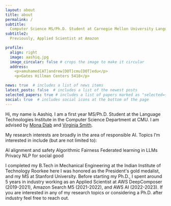```yaml
---
layout: about
title: about
permalink: /
subtitle: 
  Computer Science MS/Ph.D. Student at Carnegie Mellon University Language Technologies Institute 
subtitle2:
  Previously, Applied Scientist at Amazon

profile:
  align: right
  image: aashiq.jpg
  image_circular: false # crops the image to make it circular
  address:
    <p>amuhamed[AT]andrew[DOT]cmu[DOT]edu</p>  
    <p>Gates Hillman Centers 5418</p>

news: true  # includes a list of news items
latest_posts: false  # includes a list of the newest posts
selected_papers: true # includes a list of papers marked as "selected={true}"
social: true  # includes social icons at the bottom of the page
---
```

Hi, my name is Aashiq. I am a first year MS/Ph.D. Student at the Language Technologies Institute in the Computer Science Department at CMU.
I am advised by [Mona Diab](https://lti.cs.cmu.edu/people/222228496/mona-diab) and [Virginia Smith](https://www.cs.cmu.edu/~smithv/).

My research interests are broadly in the area of responsible AI. Topics I’m interested in include (but are not limited to):

AI alignment and safety
Algorithmic Fairness
Federated learning in LLMs
Privacy 
NLP for social good

I completed my B.Tech in Mechanical Engineering at the Indian Institute of Technology Roorkee here I was honored as the President's gold medalist, and my MS at Stanford University. Before starting my Ph.D., I spent around 5 years in industry working as an Applied Scientist at AWS DeepComposer (2019-2021), Amazon Search M5 (2021-2022), and AWS AI (2022-2023). If you are interested in any of my research topics or considering a Ph.D. after industry feel free to reach out.

<!-- LinkedIn Icon -->
<a href="https://www.linkedin.com/in/aashiqmuhamed" target="_blank">
    <i class="fa fa-linkedin"></i>
</a>

<!-- Twitter Icon -->
<a href="https://twitter.com/aashiqmuhamed" target="_blank">
    <i class="fa fa-twitter"></i>
</a>
